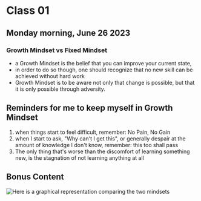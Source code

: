 # Class 01

## Monday morning, June 26 2023

### Growth Mindset vs Fixed Mindset
* a Growth Mindset is the belief that you can improve your current state,
* in order to do so though, one should recognize that no new skill can be achieved without hard work
* Growth Mindset is to be aware not only that change is possible, but that it is only possible through adversity.

## Reminders for me to keep myself in Growth Mindset
1. when things start to feel difficult, remember: No Pain, No Gain
2. when I start to ask, "Why can't I get this", or generally despair at the amount of knowledge I don't know, remember: this too shall pass
3. The only thing that's worse than the discomfort of learning something new, is the stagnation of not learning anything at all

## Bonus Content  
![Here is a graphical representation comparing the two mindsets](https://atlassianblog.wpengine.com/wp-content/uploads/NewGrowthMindset2.png)


